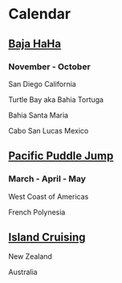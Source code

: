 # Calendar

## [Baja HaHa](https://www.baja-haha.com/)

### November - October

San Diego California

Turtle Bay aka Bahia Tortuga

Bahia Santa Maria

Cabo San Lucas Mexico

## [Pacific Puddle Jump](http://pacificpuddlejump.com/index.html)

### March - April - May

West Coast of Americas

French Polynesia

## [Island Cruising](https://www.islandcruising.nz/)

New Zealand

Australia


